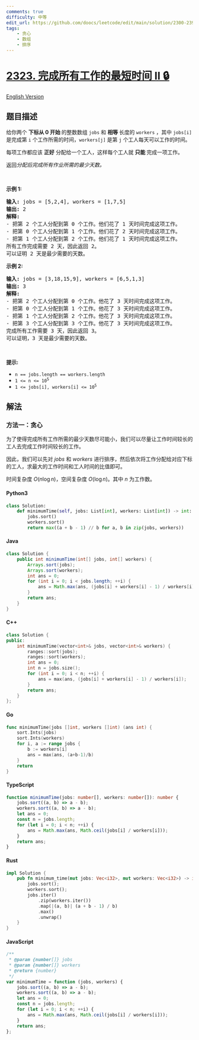 ```yaml
---
comments: true
difficulty: 中等
edit_url: https://github.com/doocs/leetcode/edit/main/solution/2300-2399/2323.Find%20Minimum%20Time%20to%20Finish%20All%20Jobs%20II/README.md
tags:
    - 贪心
    - 数组
    - 排序
---
```


<!-- problem:start -->

# [2323. 完成所有工作的最短时间 II 🔒](https://leetcode.cn/problems/find-minimum-time-to-finish-all-jobs-ii)

[English Version](/solution/2300-2399/2323.Find%20Minimum%20Time%20to%20Finish%20All%20Jobs%20II/README_EN.md)

## 题目描述

<!-- description:start -->

<p>给你两个 <b>下标从 0 开始&nbsp;</b>的整数数组 <code>jobs</code> 和&nbsp;<strong>相等&nbsp;</strong>长度的 <code>workers</code> ，其中&nbsp;<code>jobs[i]</code>是完成第 <code>i</code> 个工作所需的时间，<code>workers[j]</code>&nbsp;是第 <code>j</code> 个工人每天可以工作的时间。</p>

<p>每项工作都应该 <strong>正好</strong> 分配给一个工人，这样每个工人就&nbsp;<strong>只能&nbsp;</strong>完成一项工作。</p>

<p>返回<em>分配后完成所有作业所需的最少天数。</em></p>

<p>&nbsp;</p>

<p><strong class="example">示例 1:</strong></p>

<pre>
<strong>输入:</strong> jobs = [5,2,4], workers = [1,7,5]
<strong>输出:</strong> 2
<strong>解释:</strong>
- 把第 2 个工人分配到第 0 个工作。他们花了 1 天时间完成这项工作。
- 把第 0 个工人分配到第 1 个工作。他们花了 2 天时间完成这项工作。
- 把第 1 个工人分配到第 2 个工作。他们花了 1 天时间完成这项工作。
所有工作完成需要 2 天，因此返回 2。
可以证明 2 天是最少需要的天数。
</pre>

<p><strong class="example">示例 2:</strong></p>

<pre>
<strong>输入:</strong> jobs = [3,18,15,9], workers = [6,5,1,3]
<strong>输出:</strong> 3
<strong>解释:</strong>
- 把第 2 个工人分配到第 0 个工作。他花了 3 天时间完成这项工作。
- 把第 0 个工人分配到第 1 个工作。他花了 3 天时间完成这项工作。
- 把第 1 个工人分配到第 2 个工作。他花了 3 天时间完成这项工作。
- 把第 3 个工人分配到第 3 个工作。他花了 3 天时间完成这项工作。
完成所有工作需要 3 天，因此返回 3。
可以证明，3 天是最少需要的天数。
</pre>

<p>&nbsp;</p>

<p><strong>提示:</strong></p>

<ul>
	<li><code>n == jobs.length == workers.length</code></li>
	<li><code>1 &lt;= n &lt;= 10<sup>5</sup></code></li>
	<li><code>1 &lt;= jobs[i], workers[i] &lt;= 10<sup>5</sup></code></li>
</ul>

<!-- description:end -->

## 解法

<!-- solution:start -->

### 方法一：贪心

为了使得完成所有工作所需的最少天数尽可能小，我们可以尽量让工作时间较长的工人去完成工作时间较长的工作。

因此，我们可以先对 $\textit{jobs}$ 和 $\textit{workers}$ 进行排序，然后依次将工作分配给对应下标的工人，求最大的工作时间和工人时间的比值即可。

时间复杂度 $O(n \log n)$，空间复杂度 $O(\log n)$。其中 $n$ 为工作数。

<!-- tabs:start -->

#### Python3

```python
class Solution:
    def minimumTime(self, jobs: List[int], workers: List[int]) -> int:
        jobs.sort()
        workers.sort()
        return max((a + b - 1) // b for a, b in zip(jobs, workers))
```

#### Java

```java
class Solution {
    public int minimumTime(int[] jobs, int[] workers) {
        Arrays.sort(jobs);
        Arrays.sort(workers);
        int ans = 0;
        for (int i = 0; i < jobs.length; ++i) {
            ans = Math.max(ans, (jobs[i] + workers[i] - 1) / workers[i]);
        }
        return ans;
    }
}
```

#### C++

```cpp
class Solution {
public:
    int minimumTime(vector<int>& jobs, vector<int>& workers) {
        ranges::sort(jobs);
        ranges::sort(workers);
        int ans = 0;
        int n = jobs.size();
        for (int i = 0; i < n; ++i) {
            ans = max(ans, (jobs[i] + workers[i] - 1) / workers[i]);
        }
        return ans;
    }
};
```

#### Go

```go
func minimumTime(jobs []int, workers []int) (ans int) {
	sort.Ints(jobs)
	sort.Ints(workers)
	for i, a := range jobs {
		b := workers[i]
		ans = max(ans, (a+b-1)/b)
	}
	return
}
```

#### TypeScript

```ts
function minimumTime(jobs: number[], workers: number[]): number {
    jobs.sort((a, b) => a - b);
    workers.sort((a, b) => a - b);
    let ans = 0;
    const n = jobs.length;
    for (let i = 0; i < n; ++i) {
        ans = Math.max(ans, Math.ceil(jobs[i] / workers[i]));
    }
    return ans;
}
```

#### Rust

```rust
impl Solution {
    pub fn minimum_time(mut jobs: Vec<i32>, mut workers: Vec<i32>) -> i32 {
        jobs.sort();
        workers.sort();
        jobs.iter()
            .zip(workers.iter())
            .map(|(a, b)| (a + b - 1) / b)
            .max()
            .unwrap()
    }
}
```

#### JavaScript

```js
/**
 * @param {number[]} jobs
 * @param {number[]} workers
 * @return {number}
 */
var minimumTime = function (jobs, workers) {
    jobs.sort((a, b) => a - b);
    workers.sort((a, b) => a - b);
    let ans = 0;
    const n = jobs.length;
    for (let i = 0; i < n; ++i) {
        ans = Math.max(ans, Math.ceil(jobs[i] / workers[i]));
    }
    return ans;
};
```

<!-- tabs:end -->

<!-- solution:end -->

<!-- problem:end -->
